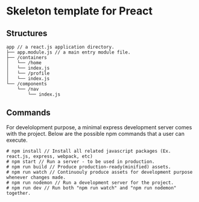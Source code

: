 # Skeleton template for Preact

## Structures
```
app // a react.js application directory.
├── app.module.js // a main entry module file.
├── /containers
│   └── /home
│	└── index.js
│   └── /profile
│	└── index.js
└── /components
    └── /nav 
        └── index.js
```

## Commands
For develolopment purpose, a minimal express development server comes with the project. Below are the possible npm commands that a user can execute.
```
# npm install // Install all related javascript packages (Ex. react.js, express, webpack, etc)
# npm start // Run a server - to be used in production.
# npm run build // Produce production-ready(minified) assets.
# npm run watch // Continuouly produce assets for development purpose whenever changes made.
# npm run nodemon // Run a development server for the project.
# npm run dev // Run both "npm run watch" and "npm run nodemon" together.
```
